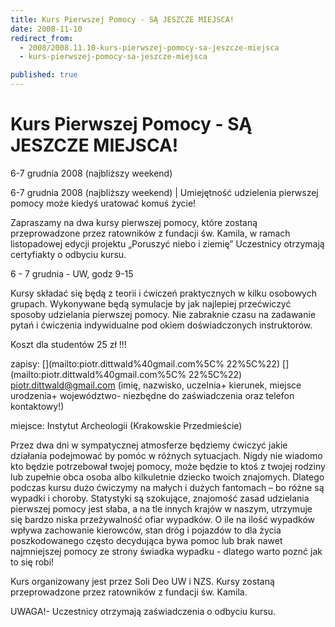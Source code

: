 ```yaml
---
title: Kurs Pierwszej Pomocy - SĄ JESZCZE MIEJSCA!
date: 2008-11-10
redirect_from: 
  - 2008/2008.11.10-kurs-pierwszej-pomocy-sa-jeszcze-miejsca
  - kurs-pierwszej-pomocy-sa-jeszcze-miejsca

published: true
---
```




# Kurs Pierwszej Pomocy - SĄ JESZCZE MIEJSCA!

<time>6-7 grudnia 2008 (najbliższy weekend)</time>

6-7 grudnia 2008 (najbliższy weekend) | 
Umiejętność udzielenia pierwszej pomocy może kiedyś uratować komuś życie!

Zapraszamy na dwa kursy pierwszej pomocy, które zostaną przeprowadzone przez ratowników z fundacji św. Kamila, w ramach listopadowej edycji projektu &#8222;Poruszyć niebo i ziemię&#8221; Uczestnicy otrzymają certyfiakty o odbyciu kursu.

6 - 7 grudnia - UW, godz 9-15 

Kursy składać się będą z teorii i ćwiczeń praktycznych w kilku osobowych grupach. Wykonywane będą symulacje by jak najlepiej przećwiczyć sposoby udzielania pierwszej pomocy. Nie zabraknie czasu na zadawanie pytań i ćwiczenia indywidualne pod okiem doświadczonych instruktorów.

Koszt dla studentów 25 zł !!!

zapisy: [](mailto:piotr.dittwald%40gmail.com%5C%
22%5C%22)
[](mailto:piotr.dittwald%40gmail.com%5C%
22%5C%22)
[piotr.dittwald@gmail.com](mailto:piotr.dittwald%40gmail.com) (imię, nazwisko, uczelnia+ kierunek, miejsce urodzenia+ województwo- niezbędne do zaświadczenia oraz telefon kontaktowy!)

miejsce:
Instytut Archeologii (Krakowskie Przedmieście)

Przez dwa dni w sympatycznej atmosferze będziemy ćwiczyć jakie działania podejmować by pomóc w różnych sytuacjach. Nigdy nie wiadomo kto będzie potrzebował twojej pomocy, może będzie to ktoś z twojej rodziny lub zupełnie obca osoba albo kilkuletnie dziecko twoich znajomych. Dlatego podczas kursu dużo ćwiczymy na małych i dużych fantomach &#8211;
 bo różne są wypadki i choroby. Statystyki są szokujące, znajomość zasad udzielania pierwszej pomocy jest słaba, a na tle innych krajów w naszym, utrzymuje się bardzo niska przeżywalność ofiar wypadków. O ile na ilość wypadków wpływa zachowanie kierowców, stan dróg i pojazdów to dla życia poszkodowanego często decydująca bywa pomoc lub brak nawet najmniejszej pomocy ze strony świadka wypadku - dlatego warto poznć jak to się robi!

Kurs organizowany jest przez Soli Deo UW i NZS.
Kursy zostaną przeprowadzone przez ratowników z fundacji św. Kamila.

UWAGA!- Uczestnicy otrzymają zaświadczenia o odbyciu kursu.



<!--CONTENT FROM OLD SERVER (jos before 2013): 6-7 grudnia 2008 (najbliższy weekend) | 
Umiejętność udzielenia pierwszej pomocy może kiedyś uratować komuś życie!

Zapraszamy na dwa kursy pierwszej pomocy, które zostaną przeprowadzone przez ratowników z fundacji św. Kamila, w ramach listopadowej edycji projektu &#8222;Poruszyć niebo i ziemię&#8221; Uczestnicy otrzymają certyfiakty o odbyciu kursu.

6 - 7 grudnia - UW, godz 9-15 

Kursy składać się będą z teorii i ćwiczeń praktycznych w kilku osobowych grupach. Wykonywane będą symulacje by jak najlepiej przećwiczyć sposoby udzielania pierwszej pomocy. Nie zabraknie czasu na zadawanie pytań i ćwiczenia indywidualne pod okiem doświadczonych instruktorów.

Koszt dla studentów 25 zł !!!

zapisy: [](mailto:piotr.dittwald%40gmail.com)
[](mailto:piotr.dittwald%40gmail.com)
[piotr.dittwald@gmail.com](mailto:piotr.dittwald%40gmail.com) (imię, nazwisko, uczelnia+ kierunek, miejsce urodzenia+ województwo- niezbędne do zaświadczenia oraz telefon kontaktowy!)

miejsce:
Instytut Archeologii (Krakowskie Przedmieście)

Przez dwa dni w sympatycznej atmosferze będziemy ćwiczyć jakie działania podejmować by pomóc w różnych sytuacjach. Nigdy nie wiadomo kto będzie potrzebował twojej pomocy, może będzie to ktoś z twojej rodziny lub zupełnie obca osoba albo kilkuletnie dziecko twoich znajomych. Dlatego podczas kursu dużo ćwiczymy na małych i dużych fantomach &#8211; bo różne są wypadki i choroby. Statystyki są szokujące, znajomość zasad udzielania pierwszej pomocy jest słaba, a na tle innych krajów w naszym, utrzymuje się bardzo niska przeżywalność ofiar wypadków. O ile na ilość wypadków wpływa zachowanie kierowców, stan dróg i pojazdów to dla życia poszkodowanego często decydująca bywa pomoc lub brak nawet najmniejszej pomocy ze strony świadka wypadku - dlatego warto poznć jak to się robi!

Kurs organizowany jest przez Soli Deo UW i NZS.
Kursy zostaną przeprowadzone przez ratowników z fundacji św. Kamila.

UWAGA!- Uczestnicy otrzymają zaświadczenia o odbyciu kursu.


-->

<!--{{json:{"created_date":"2008-11-10 21:10:02","publish_down":"0000-00-00 00:00:00","id":"684"}}}-->